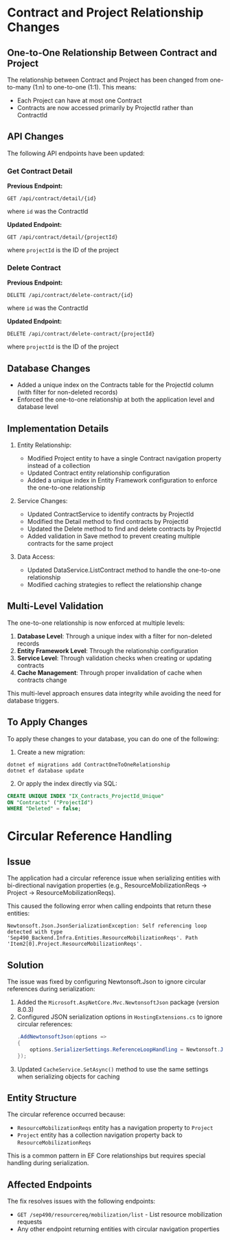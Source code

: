 # Contract and Project Relationship Changes

## One-to-One Relationship Between Contract and Project

The relationship between Contract and Project has been changed from one-to-many (1:n) to one-to-one (1:1). This means:

- Each Project can have at most one Contract
- Contracts are now accessed primarily by ProjectId rather than ContractId

## API Changes

The following API endpoints have been updated:

### Get Contract Detail

**Previous Endpoint:**
```
GET /api/contract/detail/{id}
```
where `id` was the ContractId

**Updated Endpoint:**
```
GET /api/contract/detail/{projectId}
```
where `projectId` is the ID of the project

### Delete Contract

**Previous Endpoint:**
```
DELETE /api/contract/delete-contract/{id}
```
where `id` was the ContractId

**Updated Endpoint:**
```
DELETE /api/contract/delete-contract/{projectId}
```
where `projectId` is the ID of the project

## Database Changes

- Added a unique index on the Contracts table for the ProjectId column (with filter for non-deleted records)
- Enforced the one-to-one relationship at both the application level and database level

## Implementation Details

1. Entity Relationship:
   - Modified Project entity to have a single Contract navigation property instead of a collection
   - Updated Contract entity relationship configuration
   - Added a unique index in Entity Framework configuration to enforce the one-to-one relationship

2. Service Changes:
   - Updated ContractService to identify contracts by ProjectId
   - Modified the Detail method to find contracts by ProjectId
   - Updated the Delete method to find and delete contracts by ProjectId
   - Added validation in Save method to prevent creating multiple contracts for the same project

3. Data Access:
   - Updated DataService.ListContract method to handle the one-to-one relationship
   - Modified caching strategies to reflect the relationship change

## Multi-Level Validation

The one-to-one relationship is now enforced at multiple levels:

1. **Database Level**: Through a unique index with a filter for non-deleted records
2. **Entity Framework Level**: Through the relationship configuration
3. **Service Level**: Through validation checks when creating or updating contracts
4. **Cache Management**: Through proper invalidation of cache when contracts change

This multi-level approach ensures data integrity while avoiding the need for database triggers.

## To Apply Changes 

To apply these changes to your database, you can do one of the following:

1. Create a new migration:
```
dotnet ef migrations add ContractOneToOneRelationship
dotnet ef database update
```

2. Or apply the index directly via SQL:
```sql
CREATE UNIQUE INDEX "IX_Contracts_ProjectId_Unique" 
ON "Contracts" ("ProjectId") 
WHERE "Deleted" = false;
```

# Circular Reference Handling

## Issue
The application had a circular reference issue when serializing entities with bi-directional navigation properties (e.g., ResourceMobilizationReqs -> Project -> ResourceMobilizationReqs). 

This caused the following error when calling endpoints that return these entities:
```
Newtonsoft.Json.JsonSerializationException: Self referencing loop detected with type 'Sep490_Backend.Infra.Entities.ResourceMobilizationReqs'. Path 'Item2[0].Project.ResourceMobilizationReqs'.
```

## Solution
The issue was fixed by configuring Newtonsoft.Json to ignore circular references during serialization:

1. Added the `Microsoft.AspNetCore.Mvc.NewtonsoftJson` package (version 8.0.3)
2. Configured JSON serialization options in `HostingExtensions.cs` to ignore circular references:
   ```csharp
   .AddNewtonsoftJson(options =>
   {
       options.SerializerSettings.ReferenceLoopHandling = Newtonsoft.Json.ReferenceLoopHandling.Ignore;
   });
   ```
3. Updated `CacheService.SetAsync()` method to use the same settings when serializing objects for caching

## Entity Structure
The circular reference occurred because:
- `ResourceMobilizationReqs` entity has a navigation property to `Project`
- `Project` entity has a collection navigation property back to `ResourceMobilizationReqs`

This is a common pattern in EF Core relationships but requires special handling during serialization.

## Affected Endpoints
The fix resolves issues with the following endpoints:
- `GET /sep490/resourcereq/mobilization/list` - List resource mobilization requests
- Any other endpoint returning entities with circular navigation properties